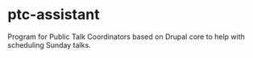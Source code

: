 ptc-assistant
=============

Program for Public Talk Coordinators based on Drupal core to help with scheduling Sunday talks.
